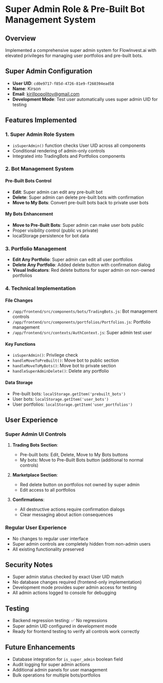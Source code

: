 # Super Admin Role & Pre-Built Bot Management System

## Overview
Implemented a comprehensive super admin system for FlowInvest.ai with elevated privileges for managing user portfolios and pre-built bots.

## Super Admin Configuration
- **User UID**: `cd0e9717-f85d-4726-81e9-f260394ead58`
- **Name**: Kirson
- **Email**: kirillpopolitov@gmail.com
- **Development Mode**: Test user automatically uses super admin UID for testing

## Features Implemented

### 1. Super Admin Role System
- `isSuperAdmin()` function checks User UID across all components
- Conditional rendering of admin-only controls
- Integrated into TradingBots and Portfolios components

### 2. Bot Management System

#### Pre-Built Bots Control
- **Edit**: Super admin can edit any pre-built bot
- **Delete**: Super admin can delete pre-built bots with confirmation
- **Move to My Bots**: Convert pre-built bots back to private user bots

#### My Bots Enhancement  
- **Move to Pre-Built Bots**: Super admin can make user bots public
- Proper visibility control (public vs private)
- localStorage persistence for bot data

### 3. Portfolio Management
- **Edit Any Portfolio**: Super admin can edit all user portfolios
- **Delete Any Portfolio**: Added delete button with confirmation dialog
- **Visual Indicators**: Red delete buttons for super admin on non-owned portfolios

### 4. Technical Implementation

#### File Changes
- `/app/frontend/src/components/bots/TradingBots.js`: Bot management controls
- `/app/frontend/src/components/portfolios/Portfolios.js`: Portfolio management
- `/app/frontend/src/contexts/AuthContext.js`: Super admin test user

#### Key Functions
- `isSuperAdmin()`: Privilege check
- `handleMoveToPreBuilt()`: Move bot to public section  
- `handleMoveToMyBots()`: Move bot to private section
- `handleSuperAdminDelete()`: Delete any portfolio

#### Data Storage
- Pre-built bots: `localStorage.getItem('prebuilt_bots')`
- User bots: `localStorage.getItem('user_bots')`
- User portfolios: `localStorage.getItem('user_portfolios')`

## User Experience

### Super Admin UI Controls
1. **Trading Bots Section**:
   - Pre-built bots: Edit, Delete, Move to My Bots buttons
   - My bots: Move to Pre-Built Bots button (additional to normal controls)

2. **Marketplace Section**:
   - Red delete button on portfolios not owned by super admin
   - Edit access to all portfolios

3. **Confirmations**:
   - All destructive actions require confirmation dialogs
   - Clear messaging about action consequences

### Regular User Experience
- No changes to regular user interface
- Super admin controls are completely hidden from non-admin users
- All existing functionality preserved

## Security Notes
- Super admin status checked by exact User UID match
- No database changes required (frontend-only implementation)
- Development mode provides super admin access for testing
- All admin actions logged to console for debugging

## Testing
- Backend regression testing: ✅ No regressions
- Super admin UID configured in development mode
- Ready for frontend testing to verify all controls work correctly

## Future Enhancements
- Database integration for `is_super_admin` boolean field
- Audit logging for super admin actions
- Additional admin panels for user management
- Bulk operations for multiple bots/portfolios